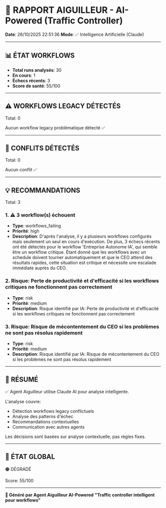 # 🚦 RAPPORT AIGUILLEUR - AI-Powered (Traffic Controller)

**Date**: 26/10/2025 22:51:36
**Mode**: ✅ Intelligence Artificielle (Claude)

---

## 📊 ÉTAT WORKFLOWS

- **Total runs analysés**: 30
- **En cours**: 1
- **Échecs récents**: 3
- **Score de santé**: 55/100

---

## ⚠️  WORKFLOWS LEGACY DÉTECTÉS

Total: 0



Aucun workflow legacy problématique détecté ✅

---

## 🚨 CONFLITS DÉTECTÉS

Total: 0

Aucun conflit ✅

---

## 💡 RECOMMANDATIONS

Total: 3


### 1. ⚠️ 3 workflow(s) échouent

- **Type**: workflows_failing
- **Priorité**: high
- **Description**: D'après l'analyse, il y a plusieurs workflows configurés mais seulement un seul en cours d'exécution. De plus, 3 échecs récents ont été détectés pour le workflow 'Entreprise Autonome IA', qui semble être un workflow critique. Étant donné que les workflows avec un schedule doivent tourner automatiquement et que le CEO attend des résultats rapides, cette situation est critique et nécessite une escalade immédiate auprès du CEO.


### 2. Risque: Perte de productivité et d'efficacité si les workflows critiques ne fonctionnent pas correctement

- **Type**: risk
- **Priorité**: medium
- **Description**: Risque identifié par IA: Perte de productivité et d'efficacité si les workflows critiques ne fonctionnent pas correctement


### 3. Risque: Risque de mécontentement du CEO si les problèmes ne sont pas résolus rapidement

- **Type**: risk
- **Priorité**: medium
- **Description**: Risque identifié par IA: Risque de mécontentement du CEO si les problèmes ne sont pas résolus rapidement




---

## 🎯 RÉSUMÉ

✅ Agent Aiguilleur utilise Claude AI pour analyse intelligente.

L'analyse couvre:
- Détection workflows legacy conflictuels
- Analyse des patterns d'échec
- Recommandations contextuelles
- Communication avec autres agents

Les décisions sont basées sur analyse contextuelle, pas règles fixes.

---

## 🔄 ÉTAT GLOBAL

🟠 DÉGRADÉ

Score: 55/100

---

**🚦 Généré par Agent Aiguilleur AI-Powered**
**"Traffic controller intelligent pour workflows"**
